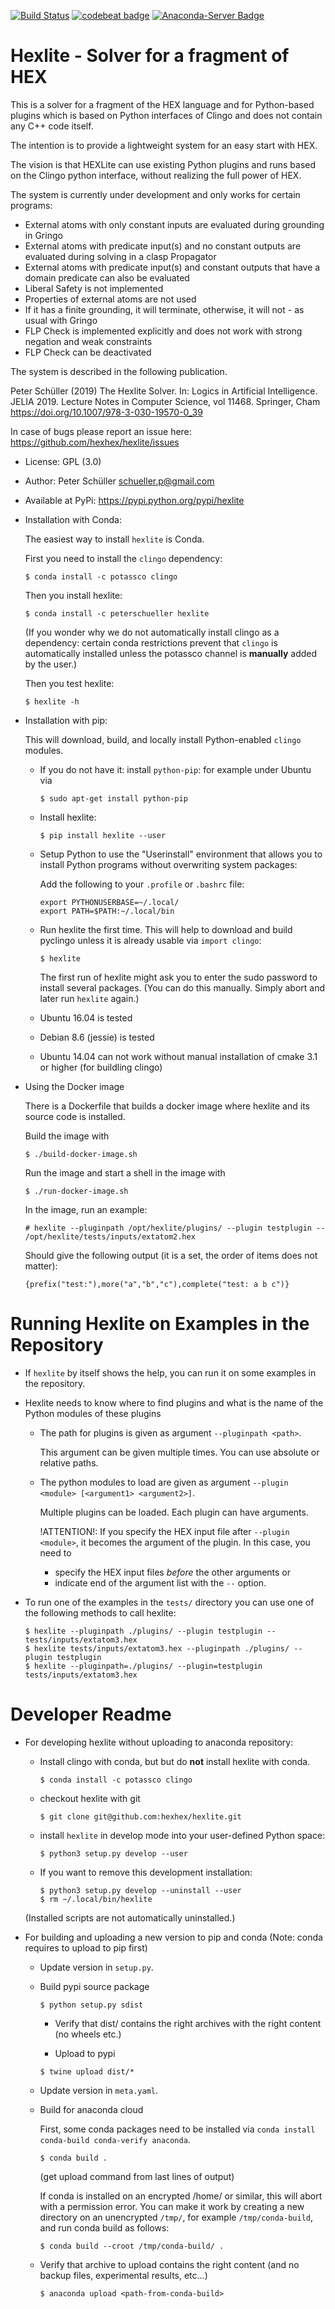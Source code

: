 [![Build Status](https://travis-ci.org/hexhex/hexlite.svg?branch=master)](https://travis-ci.org/hexhex/hexlite)
[![codebeat badge](https://codebeat.co/badges/5493bd59-f87f-470c-9069-86d4c14dd374)](https://codebeat.co/projects/github-com-hexhex-hexlite-master)
[![Anaconda-Server Badge](https://anaconda.org/peterschueller/hexlite/badges/installer/conda.svg)](https://conda.anaconda.org/peterschueller)

# Hexlite - Solver for a fragment of HEX

This is a solver for a fragment of the HEX language and for Python-based plugins
which is based on Python interfaces of Clingo and does not contain any C++ code itself.

The intention is to provide a lightweight system for an easy start with HEX.

The vision is that HEXLite can use existing Python plugins and runs based on
the Clingo python interface, without realizing the full power of HEX.

The system is currently under development and only works for certain programs:
* External atoms with only constant inputs are evaluated during grounding in Gringo
* External atoms with predicate input(s) and no constant outputs are evaluated during solving in a clasp Propagator
* External atoms with predicate input(s) and constant outputs that have a domain predicate can also be evaluated
* Liberal Safety is not implemented
* Properties of external atoms are not used
* If it has a finite grounding, it will terminate, otherwise, it will not - as usual with Gringo
* FLP Check is implemented explicitly and does not work with strong negation and weak constraints
* FLP Check can be deactivated

The system is described in the following publication.

  Peter Schüller (2019)
  The Hexlite Solver.
  In: Logics in Artificial Intelligence. JELIA 2019. Lecture Notes in Computer Science, vol 11468. Springer, Cham
  https://doi.org/10.1007/978-3-030-19570-0_39

In case of bugs please report an issue here: https://github.com/hexhex/hexlite/issues

* License: GPL (3.0)
* Author: Peter Schüller <schueller.p@gmail.com>
* Available at PyPi: https://pypi.python.org/pypi/hexlite
* Installation with Conda:

  The easiest way to install `hexlite` is Conda.
  
  First you need to install the `clingo` dependency:

  ```$ conda install -c potassco clingo```

  Then you install hexlite:

  ```$ conda install -c peterschueller hexlite```

  (If you wonder why we do not automatically install clingo as a dependency:
  certain conda restrictions prevent that `clingo` is automatically installed
  unless the potassco channel is **manually** added by the user.)

  Then you test hexlite:

  ```$ hexlite -h```

* Installation with pip:

  This will download, build, and locally install Python-enabled `clingo` modules.

  * If you do not have it: install `python-pip`: for example under Ubuntu via
    
    ```$ sudo apt-get install python-pip```

  * Install hexlite:

    ```$ pip install hexlite --user```

  * Setup Python to use the "Userinstall" environment that allows you
    to install Python programs without overwriting system packages:

    Add the following to your `.profile` or `.bashrc` file:

    ```
    export PYTHONUSERBASE=~/.local/
    export PATH=$PATH:~/.local/bin
    ```

  * Run hexlite the first time. This will help to download and build pyclingo unless it is already usable via `import clingo`:

    ```$ hexlite```

    The first run of hexlite might ask you to enter the sudo password
    to install several packages.
    (You can do this manually. Simply abort and later run `hexlite` again.)

  * Ubuntu 16.04 is tested
  * Debian 8.6 (jessie) is tested
  * Ubuntu 14.04 can not work without manual installation of cmake 3.1 or higher (for buildling clingo)

* Using the Docker image

  There is a Dockerfile that builds a docker image where hexlite and its source code is installed.

  Build the image with

  ```$ ./build-docker-image.sh```

  Run the image and start a shell in the image with

  ```$ ./run-docker-image.sh```
  
  In the image, run an example:

  ```
  # hexlite --pluginpath /opt/hexlite/plugins/ --plugin testplugin -- /opt/hexlite/tests/inputs/extatom2.hex
  ```

  Should give the following output (it is a set, the order of items does not matter):

  `{prefix("test:"),more("a","b","c"),complete("test: a b c")}`

# Running Hexlite on Examples in the Repository

* If `hexlite` by itself shows the help, you can run it on some examples in the repository.

* Hexlite needs to know where to find plugins and what is the name of the Python modules of these plugins

	* The path for plugins is given as argument ``--pluginpath <path>``.

	  This argument can be given multiple times. You can use absolute or relative paths.

	* The python modules to load are given as argument ``--plugin <module> [<argument1> <argument2>]``.
	
	  Multiple plugins can be loaded.
          Each plugin can have arguments.

	  !ATTENTION!:
	  If you specify the HEX input file after ``--plugin <module>``, it becomes the argument of the plugin.
	  In this case, you need to
	
	  * specify the HEX input files _before_ the other arguments
	  or
	  * indicate end of the argument list with the ``--`` option.

* To run one of the examples in the ``tests/`` directory you can use one of the following methods to call hexlite:

  ```
  $ hexlite --pluginpath ./plugins/ --plugin testplugin -- tests/inputs/extatom3.hex
  $ hexlite tests/inputs/extatom3.hex --pluginpath ./plugins/ --plugin testplugin
  $ hexlite --pluginpath=./plugins/ --plugin=testplugin tests/inputs/extatom3.hex
  ```

# Developer Readme

* For developing hexlite without uploading to anaconda repository:

  * Install clingo with conda, but but do **not** install hexlite with conda.

    ```$ conda install -c potassco clingo```

  * checkout hexlite with git

    ```$ git clone git@github.com:hexhex/hexlite.git```

  * install `hexlite` in develop mode into your user-defined Python space:

    ```$ python3 setup.py develop --user```

  * If you want to remove this development installation:

    ```
    $ python3 setup.py develop --uninstall --user
    $ rm ~/.local/bin/hexlite
    ```

  (Installed scripts are not automatically uninstalled.)

* For building and uploading a new version to pip and conda (Note: conda requires to upload to pip first)
  
  * Update version in `setup.py`.

  * Build pypi source package

    `$ python setup.py sdist`

	* Verify that dist/ contains the right archives with the right content (no wheels etc.)

	* Upload to pypi

    `$ twine upload dist/*`

  * Update version in `meta.yaml`.

  * Build for anaconda cloud
  
    First, some conda packages need to be installed via `conda install conda-build conda-verify anaconda`.

    `$ conda build .`

    (get upload command from last lines of output)

    If conda is installed on an encrypted /home/ or similar, this will abort with a permission error.
    You can make it work by creating a new directory on an unencrypted `/tmp/`, for example `/tmp/conda-build`,
    and run conda build as follows:

    `$ conda build --croot /tmp/conda-build/ .`

  * Verify that archive to upload contains the right content (and no backup files, experimental results, etc...)

    `$ anaconda upload <path-from-conda-build>`

